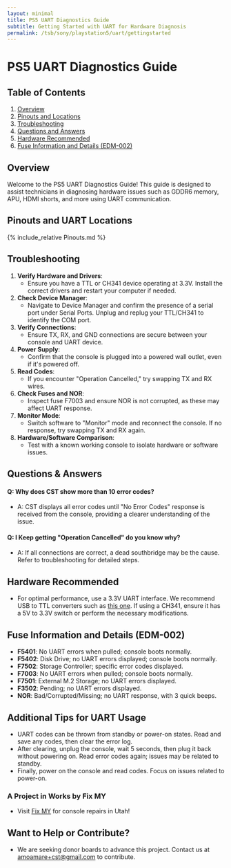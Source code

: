 ```yaml
---
layout: minimal
title: PS5 UART Diagnostics Guide
subtitle: Getting Started with UART for Hardware Diagnosis
permalink: /tsb/sony/playstation5/uart/gettingstarted
---
```


# PS5 UART Diagnostics Guide

## Table of Contents
1. [Overview](#overview)
2. [Pinouts and Locations](#pinouts-and-uart-locations)
3. [Troubleshooting](#trouble-shooting)
4. [Questions and Answers](#questions-&-answers)
5. [Hardware Recommended](#hardware-recommended)
6. [Fuse Information and Details (EDM-002)](#fuse-information-and-details)

## Overview 

Welcome to the PS5 UART Diagnostics Guide! This guide is designed to assist technicians in diagnosing hardware issues such as GDDR6 memory, APU, HDMI shorts, and more using UART communication.

## Pinouts and UART Locations
{% include_relative Pinouts.md %}

## Troubleshooting
1. **Verify Hardware and Drivers**:
   - Ensure you have a TTL or CH341 device operating at 3.3V. Install the correct drivers and restart your computer if needed.
2. **Check Device Manager**:
   - Navigate to Device Manager and confirm the presence of a serial port under Serial Ports. Unplug and replug your TTL/CH341 to identify the COM port.
3. **Verify Connections**:
   - Ensure TX, RX, and GND connections are secure between your console and UART device.
4. **Power Supply**:
   - Confirm that the console is plugged into a powered wall outlet, even if it's powered off.
5. **Read Codes**:
   - If you encounter "Operation Cancelled," try swapping TX and RX wires.
6. **Check Fuses and NOR**:
   - Inspect fuse F7003 and ensure NOR is not corrupted, as these may affect UART response.
7. **Monitor Mode**:
   - Switch software to "Monitor" mode and reconnect the console. If no response, try swapping TX and RX again.
8. **Hardware/Software Comparison**:
   - Test with a known working console to isolate hardware or software issues.

## Questions & Answers
#### Q: Why does CST show more than 10 error codes?
   - A: CST displays all error codes until "No Error Codes" response is received from the console, providing a clearer understanding of the issue.

#### Q: I Keep getting "Operation Cancelled" do you know why?
   - A: If all connections are correct, a dead southbridge may be the cause. Refer to troubleshooting for detailed steps.

## Hardware Recommended
   - For optimal performance, use a 3.3V UART interface. We recommend USB to TTL converters such as [this one](https://www.amazon.com/gp/product/B0B1HYCN34/ref=ppx_yo_dt_b_search_asin_image?ie=UTF8&psc=1). If using a CH341, ensure it has a 5V to 3.3V switch or perform the necessary modifications.

## Fuse Information and Details (EDM-002)
- **F5401**: No UART errors when pulled; console boots normally.
- **F5402**: Disk Drive; no UART errors displayed; console boots normally.
- **F7502**: Storage Controller; specific error codes displayed.
- **F7003**: No UART errors when pulled; console boots normally.
- **F7501**: External M.2 Storage; no UART errors displayed.
- **F3502**: Pending; no UART errors displayed.
- **NOR**: Bad/Corrupted/Missing; no UART response, with 3 quick beeps.

## Additional Tips for UART Usage
   - UART codes can be thrown from standby or power-on states. Read and save any codes, then clear the error log.
   - After clearing, unplug the console, wait 5 seconds, then plug it back without powering on. Read error codes again; issues may be related to standby.
   - Finally, power on the console and read codes. Focus on issues related to power-on.

### A Project in Works by Fix MY
   - Visit [Fix MY](https://www.utah.repair) for console repairs in Utah!

## Want to Help or Contribute?
   - We are seeking donor boards to advance this project. Contact us at amoamare+cst@gmail.com to contribute.
